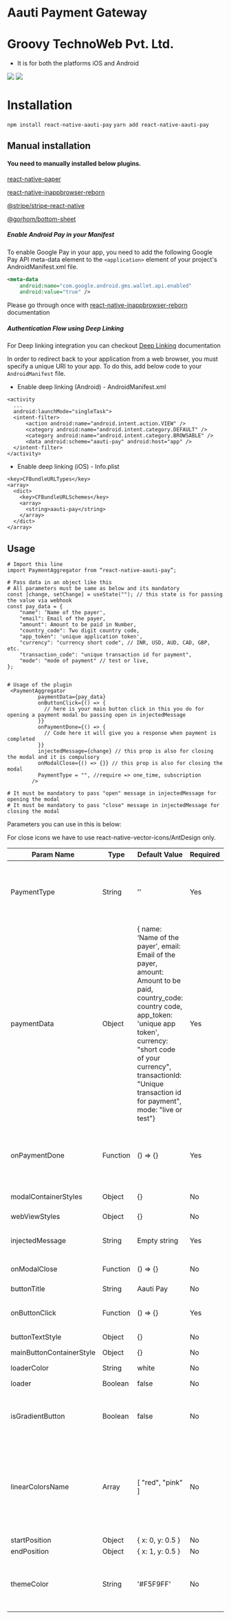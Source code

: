 # Aauti Payment Gateway

# Groovy TechnoWeb Pvt. Ltd.

- It is for both the platforms iOS and Android

![](https://img.shields.io/badge/os-android-green) ![](https://img.shields.io/badge/os-iOS-blue)

# Installation

`npm install react-native-aauti-pay`
`yarn add react-native-aauti-pay`

## Manual installation

#### You need to manually installed below plugins.

[react-native-paper](https://www.npmjs.com/package/react-native-paper)

[react-native-inappbrowser-reborn](https://www.npmjs.com/package/react-native-inappbrowser-reborn)

[@stripe/stripe-react-native](https://www.npmjs.com/package/@stripe/stripe-react-native)

[@gorhom/bottom-sheet](https://www.npmjs.com/package/@gorhom/bottom-sheet)

##### Enable Android Pay in your Manifest

To enable Google Pay in your app, you need to add the following Google Pay API meta-data element to the `<application>` element of your project's AndroidManifest.xml file.

```xml
<meta-data
    android:name="com.google.android.gms.wallet.api.enabled"
    android:value="true" />
```

Please go through once with [react-native-inappbrowser-reborn](https://www.npmjs.com/package/react-native-inappbrowser-reborn?activeTab=readme) documentation

##### Authentication Flow using Deep Linking

For Deep linking integration you can checkout [Deep Linking](https://reactnavigation.org/docs/deep-linking/) documentation

In order to redirect back to your application from a web browser, you must specify a unique URI to your app. To do this, add below code to your `AndroidManifest` file.

- Enable deep linking (Android) - AndroidManifest.xml

```
<activity
  ...
  android:launchMode="singleTask">
  <intent-filter>
      <action android:name="android.intent.action.VIEW" />
      <category android:name="android.intent.category.DEFAULT" />
      <category android:name="android.intent.category.BROWSABLE" />
      <data android:scheme="aauti-pay" android:host="app" />
  </intent-filter>
</activity>
```

- Enable deep linking (iOS) - Info.plist

```
<key>CFBundleURLTypes</key>
<array>
  <dict>
    <key>CFBundleURLSchemes</key>
    <array>
      <string>aauti-pay</string>
    </array>
  </dict>
</array>
```

## Usage

```
# Import this line
import PaymentAggregator from “react-native-aauti-pay”;

# Pass data in an object like this
# All parameters must be same as below and its mandatory
const [change, setChange] = useState(""); // this state is for passing the value via webhook
const pay_data = {
	"name": ‘Name of the payer',
	"email": Email of the payer,
	"amount": Amount to be paid in Number,
	"country_code": Two digit country code,
	"app_token": 'unique application token',
	"currency": "currency short code", // INR, USD, AUD, CAD, GBP, etc.
	"transaction_code": "unique transaction id for payment",
	"mode": "mode of payment" // test or live,
};


# Usage of the plugin
 <PaymentAggregator
          paymentData={pay_data}
		  onButtonClick={() => {
			// here is your main button click in this you do for opening a payment modal bu passing open in injectedMessage
		  }}
          onPaymentDone={() => {
			// Code here it will give you a response when payment is completed
          }}
          injectedMessage={change} // this prop is also for closing the modal and it is compulsory
          onModalClose={() => {}} // this prop is also for closing the modal
          PaymentType = "", //require => one_time, subscription
        />

# It must be mandatory to pass "open" message in injectedMessage for opening the modal
# It must be mandatory to pass "close" message in injectedMessage for closing the modal

```

Parameters you can use in this is below:

For close icons we have to use react-native-vector-icons/AntDesign only.

| Param Name               | Type     | Default Value                                                                                                                                                                                                                                                    | Required | Description                                                                                                                                            |
| ------------------------ | -------- | ---------------------------------------------------------------------------------------------------------------------------------------------------------------------------------------------------------------------------------------------------------------- | -------- | ------------------------------------------------------------------------------------------------------------------------------------------------------ |
| PaymentType              | String   | ''                                                                                                                                                                                                                                                               | Yes      | For Payment Type for ex: one_time => one time payment, subscription => for subscription plan                                                           |
| paymentData              | Object   | { name: ‘Name of the payer', email: Email of the payer, amount: Amount to be paid, country_code: country code, app_token: 'unique app token', currency: "short code of your currency", transactionId: "Unique transaction id for payment", mode: "live or test"} | Yes      | Pass data in this format for payment process                                                                                                           |
| onPaymentDone            | Function | () => {}                                                                                                                                                                                                                                                         | Yes      | When you done payment this function will trigger and you get response back in this function                                                            |
| modalContainerStyles     | Object   | {}                                                                                                                                                                                                                                                               | No       | Modal container styles                                                                                                                                 |
| webViewStyles            | Object   | {}                                                                                                                                                                                                                                                               | No       | Webview container styles                                                                                                                               |
| injectedMessage          | String   | Empty string                                                                                                                                                                                                                                                     | Yes      | it is for closing the modal via webhook calls                                                                                                          |
| onModalClose             | Function | () => {}                                                                                                                                                                                                                                                         | No       | Closing the modal when state changes                                                                                                                   |
| buttonTitle              | String   | Aauti Pay                                                                                                                                                                                                                                                        | No       | Button Title                                                                                                                                           |
| onButtonClick            | Function | () => {}                                                                                                                                                                                                                                                         | Yes      | If you want to something to be happen on this button click                                                                                             |
| buttonTextStyle          | Object   | {}                                                                                                                                                                                                                                                               | No       | Button text styles                                                                                                                                     |
| mainButtonContainerStyle | Object   | {}                                                                                                                                                                                                                                                               | No       | Main Button container styles                                                                                                                           |
| loaderColor              | String   | white                                                                                                                                                                                                                                                            | No       | Loader color                                                                                                                                           |
| loader                   | Boolean  | false                                                                                                                                                                                                                                                            | No       | Main button loader                                                                                                                                     |
| isGradientButton         | Boolean  | false                                                                                                                                                                                                                                                            | No       | If you want gradient or multicolor button than you have to pass `true`                                                                                 |
| linearColorsName         | Array    | [ "red", "pink" ]                                                                                                                                                                                                                                                | No       | If you have enable `isGradientButton` and you want to change colors than you have to pass particular color name default is red. Like [ "red", "pink" ] |
| startPosition            | Object   | { x: 0, y: 0.5 }                                                                                                                                                                                                                                                 | No       | Start position                                                                                                                                         |
| endPosition              | Object   | { x: 1, y: 0.5 }                                                                                                                                                                                                                                                 | No       | End position                                                                                                                                           |
| themeColor               | String   | '#F5F9FF'                                                                                                                                                                                                                                                        | No       | Theme color for whole plugin (Note:- Please add light color of your App theme color)                                                                   |
